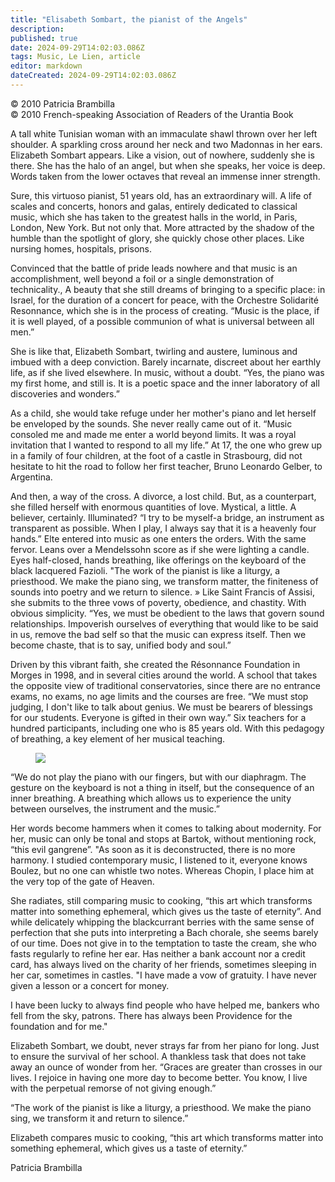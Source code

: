 ```yaml
---
title: "Elisabeth Sombart, the pianist of the Angels"
description: 
published: true
date: 2024-09-29T14:02:03.086Z
tags: Music, Le Lien, article
editor: markdown
dateCreated: 2024-09-29T14:02:03.086Z
---
```


<p class="v-card v-sheet theme--light grey lighten-3 px-2">© 2010 Patricia Brambilla<br>© 2010 French-speaking Association of Readers of the Urantia Book</p>


A tall white Tunisian woman with an immaculate shawl thrown over her left shoulder. A sparkling cross around her neck and two Madonnas in her ears. Elizabeth Sombart appears. Like a vision, out of nowhere, suddenly she is there. She has the halo of an angel, but when she speaks, her voice is deep. Words taken from the lower octaves that reveal an immense inner strength.

Sure, this virtuoso pianist, 51 years old, has an extraordinary will. A life of scales and concerts, honors and galas, entirely dedicated to classical music, which she has taken to the greatest halls in the world, in Paris, London, New York. But not only that. More attracted by the shadow of the humble than the spotlight of glory, she quickly chose other places. Like nursing homes, hospitals, prisons.

Convinced that the battle of pride leads nowhere and that music is an accomplishment, well beyond a foil or a single demonstration of technicality., A beauty that she still dreams of bringing to a specific place: in Israel, for the duration of a concert for peace, with the Orchestre Solidarité Resonnance, which she is in the process of creating. “Music is the place, if it is well played, of a possible communion of what is universal between all men.”

She is like that, Elizabeth Sombart, twirling and austere, luminous and imbued with a deep conviction. Barely incarnate, discreet about her earthly life, as if she lived elsewhere. In music, without a doubt. “Yes, the piano was my first home, and still is. It is a poetic space and the inner laboratory of all discoveries and wonders.”

As a child, she would take refuge under her mother's piano and let herself be enveloped by the sounds. She never really came out of it. “Music consoled me and made me enter a world beyond limits. It was a royal invitation that I wanted to respond to all my life.” At 17, the one who grew up in a family of four children, at the foot of a castle in Strasbourg, did not hesitate to hit the road to follow her first teacher, Bruno Leonardo Gelber, to Argentina.

And then, a way of the cross. A divorce, a lost child. But, as a counterpart, she filled herself with enormous quantities of love. Mystical, a little. A believer, certainly. Illuminated? “I try to be myself-a bridge, an instrument as transparent as possible. When I play, I always say that it is a heavenly four hands.” Elte entered into music as one enters the orders. With the same fervor. Leans over a Mendelssohn score as if she were lighting a candle. Eyes half-closed, hands breathing, like offerings on the keyboard of the black lacquered Fazioli. "The work of the pianist is like a liturgy, a priesthood. We make the piano sing, we transform matter, the finiteness of sounds into poetry and we return to silence. » Like Saint Francis of Assisi, she submits to the three vows of poverty, obedience, and chastity. With obvious simplicity. “Yes, we must be obedient to the laws that govern sound relationships. Impoverish ourselves of everything that would like to be said in us, remove the bad self so that the music can express itself. Then we become chaste, that is to say, unified body and soul.”

Driven by this vibrant faith, she created the Résonnance Foundation in Morges in 1998, and in several cities around the world. A school that takes the opposite view of traditional conservatories, since there are no entrance exams, no exams, no age limits and the courses are free. “We must stop judging, I don't like to talk about genius. We must be bearers of blessings for our students. Everyone is gifted in their own way.” Six teachers for a hundred participants, including one who is 85 years old. With this pedagogy of breathing, a key element of her musical teaching.

<figure id="Figure_3" class="image urantiapedia">
<img src="/image/article/Le_Lien/images_01/101.jpg">
</figure>

“We do not play the piano with our fingers, but with our diaphragm. The gesture on the keyboard is not a thing in itself, but the consequence of an inner breathing. A breathing which allows us to experience the unity between ourselves, the instrument and the music.”

Her words become hammers when it comes to talking about modernity. For her, music can only be tonal and stops at Bartok, without mentioning rock, “this evil gangrene”. "As soon as it is deconstructed, there is no more harmony. I studied contemporary music, I listened to it, everyone knows Boulez, but no one can whistle two notes. Whereas Chopin, I place him at the very top of the gate of Heaven.

She radiates, still comparing music to cooking, “this art which transforms matter into something ephemeral, which gives us the taste of eternity”. And while delicately whipping the blackcurrant berries with the same sense of perfection that she puts into interpreting a Bach chorale, she seems barely of our time. Does not give in to the temptation to taste the cream, she who fasts regularly to refine her ear. Has neither a bank account nor a credit card, has always lived on the charity of her friends, sometimes sleeping in her car, sometimes in castles. "I have made a vow of gratuity. I have never given a lesson or a concert for money.

I have been lucky to always find people who have helped me, bankers who fell from the sky, patrons. There has always been Providence for the foundation and for me."

Elizabeth Sombart, we doubt, never strays far from her piano for long. Just to ensure the survival of her school. A thankless task that does not take away an ounce of wonder from her. “Graces are greater than crosses in our lives. I rejoice in having one more day to become better. You know, I live with the perpetual remorse of not giving enough.”

“The work of the pianist is like a liturgy, a priesthood. We make the piano sing, we transform it and return to silence.”

Elizabeth compares music to cooking, “this art which transforms matter into something ephemeral, which gives us a taste of eternity.”

Patricia Brambilla

